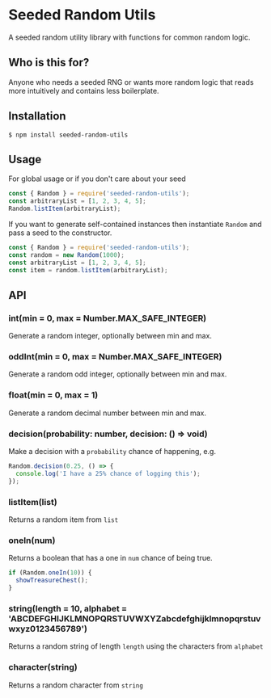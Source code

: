 # Seeded Random Utils

A seeded random utility library with functions for common random logic.

## Who is this for?

Anyone who needs a seeded RNG or wants more random logic that reads more intuitively and contains less boilerplate.

## Installation

```shell
$ npm install seeded-random-utils
```

## Usage

For global usage or if you don't care about your seed

```js
const { Random } = require('seeded-random-utils');
const arbitraryList = [1, 2, 3, 4, 5];
Random.listItem(arbitraryList);
```

If you want to generate self-contained instances then instantiate `Random` and pass a seed to the constructor.

```js
const { Random } = require('seeded-random-utils');
const random = new Random(1000);
const arbitraryList = [1, 2, 3, 4, 5];
const item = random.listItem(arbitraryList);
```

## API

### int(min = 0, max = Number.MAX_SAFE_INTEGER)

Generate a random integer, optionally between min and max.

### oddInt(min = 0, max = Number.MAX_SAFE_INTEGER)

Generate a random odd integer, optionally between min and max.

### float(min = 0, max = 1)

Generate a random decimal number between min and max.

### decision(probability: number, decision: () => void)

Make a decision with a `probability` chance of happening, e.g.

```js
Random.decision(0.25, () => {
  console.log('I have a 25% chance of logging this');
});
```

### listItem(list)

Returns a random item from `list`

### oneIn(num)

Returns a boolean that has a one in `num` chance of being true.

```js
if (Random.oneIn(10)) {
  showTreasureChest();
}
```

### string(length = 10, alphabet = 'ABCDEFGHIJKLMNOPQRSTUVWXYZabcdefghijklmnopqrstuvwxyz0123456789')

Returns a random string of length `length` using the characters from `alphabet`

### character(string)

Returns a random character from `string`
